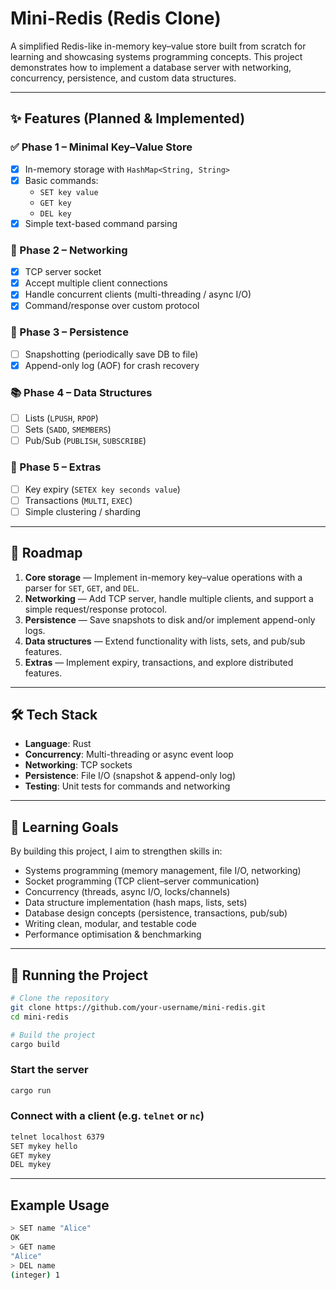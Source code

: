 # Mini-Redis (Redis Clone)

A simplified Redis-like in-memory key–value store built from scratch for learning and showcasing systems programming concepts.
This project demonstrates how to implement a database server with networking, concurrency, persistence, and custom data structures.

---

## ✨ Features (Planned & Implemented)

### ✅ Phase 1 – Minimal Key–Value Store
- [x] In-memory storage with `HashMap<String, String>`
- [x] Basic commands:
  - `SET key value`
  - `GET key`
  - `DEL key`
- [x] Simple text-based command parsing

### 🔌 Phase 2 – Networking
- [x] TCP server socket
- [x] Accept multiple client connections
- [x] Handle concurrent clients (multi-threading / async I/O)
- [x] Command/response over custom protocol

### 💾 Phase 3 – Persistence
- [ ] Snapshotting (periodically save DB to file)
- [x] Append-only log (AOF) for crash recovery

### 📚 Phase 4 – Data Structures
- [ ] Lists (`LPUSH`, `RPOP`)
- [ ] Sets (`SADD`, `SMEMBERS`)
- [ ] Pub/Sub (`PUBLISH`, `SUBSCRIBE`)

### 🚀 Phase 5 – Extras
- [ ] Key expiry (`SETEX key seconds value`)
- [ ] Transactions (`MULTI`, `EXEC`)
- [ ] Simple clustering / sharding

---

## 📖 Roadmap

1. **Core storage** — Implement in-memory key–value operations with a parser for `SET`, `GET`, and `DEL`.
2. **Networking** — Add TCP server, handle multiple clients, and support a simple request/response protocol.
3. **Persistence** — Save snapshots to disk and/or implement append-only logs.
4. **Data structures** — Extend functionality with lists, sets, and pub/sub features.
5. **Extras** — Implement expiry, transactions, and explore distributed features.

---

## 🛠️ Tech Stack

- **Language**: Rust
- **Concurrency**: Multi-threading or async event loop
- **Networking**: TCP sockets
- **Persistence**: File I/O (snapshot & append-only log)
- **Testing**: Unit tests for commands and networking

---

## 🎯 Learning Goals

By building this project, I aim to strengthen skills in:

- Systems programming (memory management, file I/O, networking)
- Socket programming (TCP client–server communication)
- Concurrency (threads, async I/O, locks/channels)
- Data structure implementation (hash maps, lists, sets)
- Database design concepts (persistence, transactions, pub/sub)
- Writing clean, modular, and testable code
- Performance optimisation & benchmarking

---

## 🚀 Running the Project

```bash
# Clone the repository
git clone https://github.com/your-username/mini-redis.git
cd mini-redis

# Build the project
cargo build
```

### Start the server

```bash
cargo run
```

### Connect with a client (e.g. `telnet` or `nc`)

```bash
telnet localhost 6379
SET mykey hello
GET mykey
DEL mykey
```

---

## Example Usage

```bash
> SET name "Alice"
OK
> GET name
"Alice"
> DEL name
(integer) 1
```
